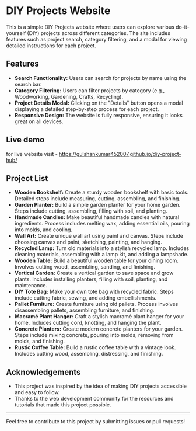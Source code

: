 # DIY Projects Website

This is a simple DIY Projects website where users can explore various do-it-yourself (DIY) projects across different categories. The site includes features such as project search, category filtering, and a modal for viewing detailed instructions for each project.

## Features

- **Search Functionality:** Users can search for projects by name using the search bar.
- **Category Filtering:** Users can filter projects by category (e.g., Woodworking, Gardening, Crafts, Recycling).
- **Project Details Modal:** Clicking on the "Details" button opens a modal displaying a detailed step-by-step process for each project.
- **Responsive Design:** The website is fully responsive, ensuring it looks great on all devices.

## Live demo

for live website visit - https://gulshankumar452007.github.io/diy-project-hub/


## Project List

- **Wooden Bookshelf:** Create a sturdy wooden bookshelf with basic tools. Detailed steps include measuring, cutting, assembling, and finishing.
- **Garden Planter:** Build a simple garden planter for your home garden. Steps include cutting, assembling, filling with soil, and planting.
- **Handmade Candles:** Make beautiful handmade candles with natural ingredients. Process includes melting wax, adding essential oils, pouring into molds, and cooling.
- **Wall Art:** Create unique wall art using paint and canvas. Steps include choosing canvas and paint, sketching, painting, and hanging.
- **Recycled Lamp:** Turn old materials into a stylish recycled lamp. Includes cleaning materials, assembling with a lamp kit, and adding a lampshade.
- **Wooden Table:** Build a beautiful wooden table for your dining room. Involves cutting wood, assembling, sanding, and finishing.
- **Vertical Garden:** Create a vertical garden to save space and grow plants. Includes installing planters, filling with soil, planting, and maintenance.
- **DIY Tote Bag:** Make your own tote bag with recycled fabric. Steps include cutting fabric, sewing, and adding embellishments.
- **Pallet Furniture:** Create furniture using old pallets. Process involves disassembling pallets, assembling furniture, and finishing.
- **Macramé Plant Hanger:** Craft a stylish macramé plant hanger for your home. Includes cutting cord, knotting, and hanging the plant.
- **Concrete Planters:** Create modern concrete planters for your garden. Steps include mixing concrete, pouring into molds, removing from molds, and finishing.
- **Rustic Coffee Table:** Build a rustic coffee table with a vintage look. Includes cutting wood, assembling, distressing, and finishing.



## Acknowledgements

- This project was inspired by the idea of making DIY projects accessible and easy to follow.
- Thanks to the web development community for the resources and tutorials that made this project possible.

---

Feel free to contribute to this project by submitting issues or pull requests!
